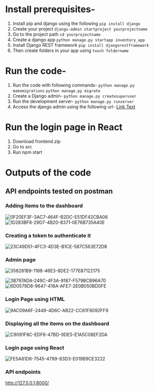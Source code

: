 # Install prerequisites-
1. Install pip and django using the following
   `pip install django`
2. Create your project
   `django-admin startproject yourprojectname`
3. Go to the project path
    `cd yourprojectname `
4. Create a django app
   `python manage.py startapp inventory_app`
5. Install Django REST framework
   `pip install djangorestframework`
6. Then create folders in your app using
   `touch foldername`

# Run the code-
1. Run the code with following commands-
   `python manage.py makemigrations`
   `python manage.py migrate`
2. Create a Django admin-
   `python manage.py createsuperuser`
3. Run the development server-
   `python manage.py runserver`
4. Access the django admin using the following url-
   [Link Text](http://127.0.0.1:8000/admin/)

# Run the login page in React
1. Download frontend.zip
2. Go to src
3. Run npm start


# Outputs of the code
## API endpoints tested on postman
### Adding items to the dashboard
![0F20EF3F-3AC7-464F-B2DC-E51DF42CBA06](https://github.com/AarsheeB/kaizntree/assets/48876044/301dc468-6c80-4e91-ab38-dd24587d582c)
![1D283BF8-29D7-4B20-8371-0E76B735A40E](https://github.com/AarsheeB/kaizntree/assets/48876044/53108e60-b0e1-4ae4-af35-6d00295175f5)
### Creating a token to authenticate it
![23C49D51-4FC3-4D3E-B1CE-587C563E72D8](https://github.com/AarsheeB/kaizntree/assets/48876044/821a0f86-4346-41b2-93e8-7bb846aa50f5)
### Admin page
![358281B9-1188-46E3-8DE2-177E87122175](https://github.com/AarsheeB/kaizntree/assets/48876044/74144336-2f2e-426c-8d5a-9cfab194e18b)

![3B797ADA-249C-4F3A-9187-F579BCB96A70](https://github.com/AarsheeB/kaizntree/assets/48876044/7796bb12-72f1-4e79-a1fb-d65ae533ad8f)
![6D0579D8-9647-416A-AFE7-2E0B050BD0FE](https://github.com/AarsheeB/kaizntree/assets/48876044/b5be0229-3bab-4c9b-b8f4-78851411c556)
### Login Page using HTML
![9AC09A6F-2449-4D6C-AB22-CC61F8092FF9](https://github.com/AarsheeB/kaizntree/assets/48876044/8c235fcb-d12e-4455-9936-b591fa28a1e8)
### Displaying all the items on the dashboard
![C9091F8C-EDF6-47BD-9DE5-E1A5C08EF2DA](https://github.com/AarsheeB/kaizntree/assets/48876044/289ddc22-194f-421b-8f31-7f86047b41bd)
### Login page using React
![FE5A81D6-7545-4799-83D3-E019B9CE3222](https://github.com/AarsheeB/kaizntree/assets/48876044/d67bc00e-5ee1-49c8-8fcd-72f2fcbade31)

### API endpoints
 http://127.0.0.1:8000/













 

